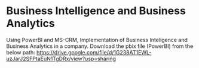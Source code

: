 # Business Intelligence and Business Analytics
 Using PowerBI and MS-CRM, Implementation of Business Inteligence and Business Analytics in a company.
Download the pbix file (PowerBI) from the below path:
https://drive.google.com/file/d/1G238AT1EWL-uzJarJ2SFPtaEuN1TgDRx/view?usp=sharing
